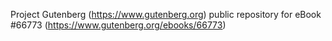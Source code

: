 Project Gutenberg (https://www.gutenberg.org) public repository for
eBook #66773 (https://www.gutenberg.org/ebooks/66773)
